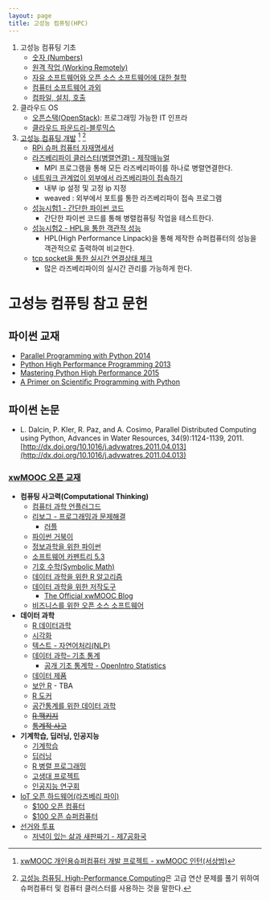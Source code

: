 ```yaml
---
layout: page
title: 고성능 컴퓨팅(HPC)
---
```



1. 고성능 컴퓨팅 기초    
    - [숫자 (Numbers)](basic-numbers.html)
    - [원격 작업 (Working Remotely)](basic-ssh.html)
    - [자유 소프트웨어와 오픈 소스 소프트웨어에 대한 철학](http://statkclee.github.io/open-source-for-business/ch01-philosophy.html)
    - [컴퓨터 소프트웨어 과외](http://statkclee.github.io/open-source-for-business/ch02-tutorial-on-computer-software.html)
    - [컴파일, 설치, 호출](compile-install-call.html)
1. 클라우드 OS 
    - [오픈스택(OpenStack)](openstack.html): 프로그래밍 가능한 IT 인프라
    - [클라우드 파운드리-블루믹스](bluemix.html)    
1. [고성능 컴퓨팅 개발](rpi-super-computer.html) [^xwMOOC-intern] [^1] 
    - [RPi 슈퍼 컴퓨터 자재명세서](rpi-super-bom.html)
    - [라즈베리파이 클러스터(병렬연결) - 제작매뉴얼](rpi-manual.html)
        + MPI 프로그램을 통해 모든 라즈베리파이를 하나로 병렬연결한다.
    - [네트워크 관계없이 외부에서 라즈베리파이 접속하기](rpi-network.html)
        + 내부 ip 설정 및 고정 ip 지정
        + weaved : 외부에서 포트를 통한 라즈베리파이 접속 프로그램
    - [성능시험1 - 간단한 파이썬 코드](rpi-benchmark-simple.html)
        + 간단한 파이썬 코드를 통해 병렬컴퓨팅 작업을 테스트한다.
    - [성능시험2 - HPL을 통한 객관적 성능](rpi-benchmark-hpl.html)
        + HPL(High Performance Linpack)을 통해 제작한 슈퍼컴퓨터의 성능을 객관적으로 출력하여 비교한다.
    - [tcp socket을 통한 실시간 연결상태 체크](rpi-monitoring.html)
        + 많은 라즈베리파이의 실시간 관리를 가능하게 한다.


# 고성능 컴퓨팅 참고 문헌

## 파이썬 교재
- [Parallel Programming with Python 2014](http://www.amazon.com/Parallel-Programming-Python-Jan-Palach/dp/1783288396)
- [Python High Performance Programming 2013](http://www.amazon.com/Python-Performance-Programming-Gabriele-Lanaro/dp/1783288450)
- [Mastering Python High Performance 2015](http://www.amazon.com/Mastering-Python-Performance-Fernando-Doglio/dp/1783989300)
- [A Primer on Scientiﬁc Programming with Python](http://www.springer.com/us/book/9783642302930)

## 파이썬 논문
- L. Dalcin, P. Kler, R. Paz, and A. Cosimo, Parallel Distributed Computing using Python, Advances in Water Resources, 34(9):1124-1139, 2011. [http://dx.doi.org/10.1016/j.advwatres.2011.04.013](http://dx.doi.org/10.1016/j.advwatres.2011.04.013)

### [xwMOOC 오픈 교재](https://statkclee.github.io/xwMOOC/)

- **컴퓨팅 사고력(Computational Thinking)**
    - [컴퓨터 과학 언플러그드](http://statkclee.github.io/unplugged)  
    - [리보그 - 프로그래밍과 문제해결](https://statkclee.github.io/code-perspectives/)  
         - [러플](http://statkclee.github.io/rur-ple/)  
    - [파이썬 거북이](http://swcarpentry.github.io/python-novice-turtles/index-kr.html)  
    - [정보과학을 위한 파이썬](https://statkclee.github.io/pythonlearn-kr/)  
    - [소프트웨어 카펜트리 5.3](http://statkclee.github.io/swcarpentry-version-5-3-new/)
    - [기호 수학(Symbolic Math)](https://statkclee.github.io/symbolic-math/)
    - [데이터 과학을 위한 R 알고리즘](https://statkclee.github.io/r-algorithm/)
    - [데이터 과학을 위한 저작도구](https://statkclee.github.io/ds-authoring/)
        - [The Official xwMOOC Blog](https://xwmooc.netlify.com/)
    - [비즈니스를 위한 오픈 소스 소프트웨어](http://statkclee.github.io/open-source-for-business/)
- **데이터 과학**
    - [R 데이터과학](https://statkclee.github.io/data-science/)
    - [시각화](https://statkclee.github.io/viz/)
    - [텍스트 - 자연어처리(NLP)](https://statkclee.github.io/text/)
    - [데이터 과학– 기초 통계](https://statkclee.github.io/statistics/)    
        - [공개 기초 통계학 - OpenIntro Statistics](https://statkclee.github.io/openIntro-statistics-bookdown/)
    - [데이터 제품](https://statkclee.github.io/data-product/)
    - [보안 R](https://statkclee.github.io/security/) - TBA
    - [R 도커](http://statkclee.github.io/r-docker/)
    - [공간통계를 위한 데이터 과학](https://statkclee.github.io/spatial/)
    - [~~R 팩키지~~](http://r-pkgs.xwmooc.org/)
    - [~~통계적 사고~~](http://think-stat.xwmooc.org/)
- **기계학습, 딥러닝, 인공지능**
    - [기계학습](http://statkclee.github.io/ml)
    - [딥러닝](http://statkclee.github.io/deep-learning)
    - [R 병렬 프로그래밍](http://statkclee.github.io/parallel-r/)
    - [고생대 프로젝트](http://statkclee.github.io/trilobite)
    - [인공지능 연구회](https://statkclee.github.io/ai-lab/)
- [IoT 오픈 하드웨어(라즈베리 파이)](http://statkclee.github.io/raspberry-pi)
    - [$100 오픈 컴퓨터](https://statkclee.github.io/one-page/)   
    - [$100 오픈 슈퍼컴퓨터](https://statkclee.github.io/hpc/)
- [선거와 투표](http://statkclee.github.io/politics)
    - [저녁이 있는 삶과 새판짜기 - 제7공화국](https://statkclee.github.io/hq/)



[^xwMOOC-intern]: [xwMOOC 개인용슈퍼컴퓨터 개발 프로젝트 - xwMOOC 인턴(서상범)](http://www.landmarkonme.com/)
[^1]: [고성능 컴퓨팅, High-Performance Computing](https://ko.wikipedia.org/wiki/고성능_컴퓨팅)은 고급 연산 문제를 풀기 위하여 슈퍼컴퓨터 및 컴퓨터 클러스터를 사용하는 것을 말한다.

